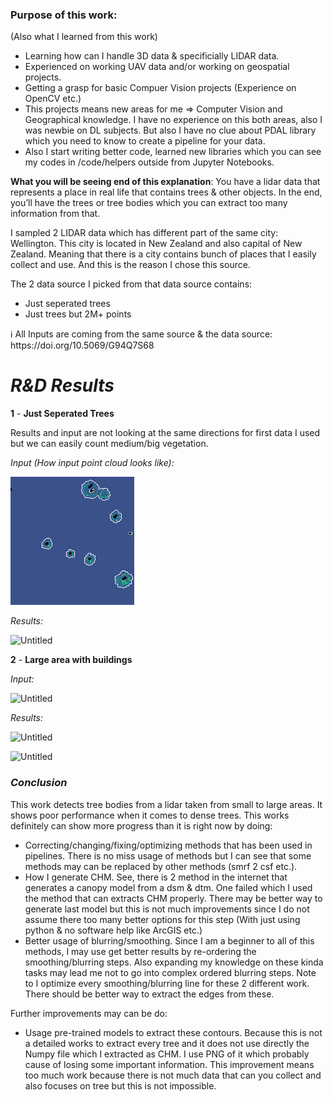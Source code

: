 ### Purpose of this work:

(Also what I learned from this work)

- Learning how can I handle 3D data & specificially LIDAR data.
- Experienced on working UAV data and/or working on geospatial projects.
- Getting a grasp for basic Compuer Vision projects (Experience on OpenCV etc.)
- This projects means new areas for me ⇒ Computer Vision and Geographical knowledge. I have no experience on this both areas, also I was newbie on DL subjects. But also I have no clue about PDAL library which you need to know to create a pipeline for your data.
- Also I start writing better code, learned new libraries which you can see my codes in /code/helpers outside from Jupyter Notebooks.

**What you will be seeing end of this explanation**: You have a lidar data that represents a place in real life that contains trees & other objects. In the end, you’ll have the trees or tree bodies which you can extract too many information from that.

I sampled 2 LIDAR data which has different part of the same city: Wellington. This city is located in New Zealand and also capital of New Zealand. Meaning that there is a city contains bunch of places that I easily collect and use. And this is the reason I chose this source. 

The 2 data source I picked from that data source contains:

- Just seperated trees
- Just trees but 2M+ points

<aside>
ℹ️ All Inputs are coming from the same source & the data source: https://doi.org/10.5069/G94Q7S68

</aside>

# *R&D Results*

**1** - **Just Seperated Trees**

Results and input are not looking at the same directions for first data I used but we can easily count medium/big  vegetation.

*Input (How input point cloud looks like):*

![Untitled](https://github.com/metin-yat/Geospatial-Lidar-Project/blob/master/final-results/just%20seperated%20trees/all_contours.png)

*Results:*

![Untitled](https://prod-files-secure.s3.us-west-2.amazonaws.com/10c15cd4-9b0d-4e2e-9e7f-0d1c0eba9298/aa729ab5-03ce-4c38-8719-d06877d54e7b/Untitled.png)

**2** -  **Large area with buildings**

*Input:* 

![Untitled](https://prod-files-secure.s3.us-west-2.amazonaws.com/10c15cd4-9b0d-4e2e-9e7f-0d1c0eba9298/0c55b8ed-7498-40b3-8d1a-7e811189e140/Untitled.png)

*Results:*

![Untitled](https://prod-files-secure.s3.us-west-2.amazonaws.com/10c15cd4-9b0d-4e2e-9e7f-0d1c0eba9298/597c99f4-a6f5-4d28-acb5-5a1bc65d034e/Untitled.png)

![Untitled](https://prod-files-secure.s3.us-west-2.amazonaws.com/10c15cd4-9b0d-4e2e-9e7f-0d1c0eba9298/04fef4c5-a15c-4c75-bd23-7920e6570cea/Untitled.png)

### *Conclusion*

This work detects tree bodies from a lidar taken from small to large areas. It shows poor performance when it comes to dense trees. This works definitely can show more progress than it is right now by doing:

- Correcting/changing/fixing/optimizing methods that has been used in pipelines. There is no miss usage of methods but I can see that some methods may can be replaced by other methods (smrf 2 csf etc.).
- How I generate CHM. See, there is 2 method in the internet that generates a canopy model from a dsm & dtm. One failed which I used the method that can extracts CHM properly. There may be better way to generate last model but this is not much improvements since I do not assume there too many better options for this step (With just using python & no software help like ArcGIS etc.)
- Better usage of blurring/smoothing. Since I am a beginner to all of this methods, I may use get better results by re-ordering the smoothing/blurring steps. Also expanding my knowledge on these kinda tasks may lead me not to go into complex ordered blurring steps.
Note to I optimize every smoothing/blurring line for these 2 different work. There should be better way to extract the edges from these.

Further improvements may can be do:

- Usage pre-trained models to extract these contours. Because this is not a detailed works to extract every tree and it does not use directly the Numpy file which I extracted as CHM. I use PNG of it which probably cause of losing some important information. This improvement means too much work because there is not much data that can you collect and also focuses on tree but this is not impossible.
